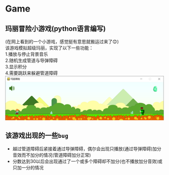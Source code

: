 # Game
## 玛丽冒险小游戏(python语言编写)
(在网上看到的一个小游戏，感觉挺有意思就搬运过来了:blush:)<br>
该游戏模拟超级玛丽，实现了以下一些功能：<br>
1.播放与停止背景音乐<br>
2.随机生成管道与导弹障碍<br>
3.显示积分<br>
4.需要跳跃来躲避管道障碍<br>
![](https://github.com/fsl9876543210/Game/blob/master/%E7%8E%9B%E4%B8%BD%E5%86%92%E9%99%A9%E5%B0%8F%E6%B8%B8%E6%88%8F/%E7%A4%BA%E4%BE%8B%E5%9B%BE.png)
## 该游戏出现的一些`bug`
* 越过管道障碍后紧接着通过导弹障碍，偶尔会出现只播放(通过导弹障碍)加分音效而不加分的情况(管道障碍加分正常)
* 分数达到30以后会出现通过了一个或多个障碍却不加分(也不播放加分音效)或只加一分的情况
